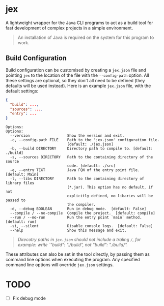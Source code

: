 # jex

A lightweight wrapper for the Java CLI programs to act as a build tool for fast development of complex projects in a simple environment.

> An installation of Java is required on the system for this program to work.

## Build Configuration

Build configuration can be customised by creating a `jex.json` file and pointing `jex` to the location of the file with the `--config-path` option. All these settings are optional, so they don't all need to be defined (they defaults will be used instead). Here is an example `jex.json` file, with the default settings:

```json
{
  "build": ...,
  "sources": ...,
  "entry": ...
}
```

```
Options:
Options:
  --version                 Show the version and exit.
  -c, --config-path FILE    Path to the 'jex.json' configuration file.
                            [default: ./jex.json]
  -b, --build DIRECTORY     Directory path to compile to. [default: ./build]
  -s, --sources DIRECTORY   Path to the containing directory of the source
                            code. [default: ./src]
  -e, --entry TEXT          Java FQN of the entry point file. [default: Main]
  -l, --libs DIRECTORY      Path to the containing directory of library files
                            (*.jar). This option has no default, if not
                            explicitly defined, no libaries will be passed to
                            the compiler.
  -d, --debug BOOLEAN       Run in debug mode.  [default: False]
  --compile / --no-compile  Compile the project.  [default: compile]
  --run / --no-run          Run the entry point `main` method.  [default: run]
  -si, --silent             Disable console logs.  [default: False]
  --help                    Show this message and exit.
```

> _Direcotry paths in `jex.json` should not include a traling `/`, for example: write `"build": "./build", not "build": "./build/"._

These attributes can also be set in the tool directly, by passing them as command line options when executing the program. Any specified command line options will override `jex.json` settings.

# TODO

- [ ] Fix debug mode
